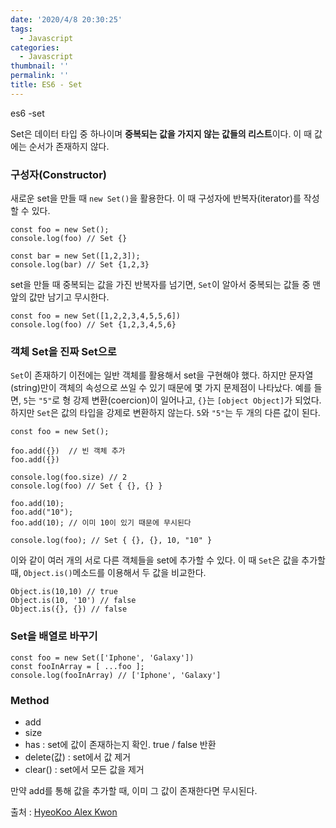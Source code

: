```yaml
---
date: '2020/4/8 20:30:25'
tags:
  - Javascript
categories:
  - Javascript
thumbnail: ''
permalink: ''
title: ES6 - Set
---
```


es6 -set

<!-- more -->

Set은 데이터 타입 중 하나이며 **중복되는 값을 가지지 않는 값들의 리스트**이다. 이 때 값에는 순서가 존재하지 않다. 

### 구성자(Constructor)

새로운 set을 만들 때 `new Set()`을 활용한다. 이 때 구성자에 반복자(iterator)를 작성할 수 있다.

```
const foo = new Set();
console.log(foo) // Set {}

const bar = new Set([1,2,3]);
console.log(bar) // Set {1,2,3}
```

set을 만들 때 중복되는 값을 가진 반복자를 넘기면, `Set`이 알아서 중복되는 값들 중 맨 앞의 값만 남기고 무시한다.

```
const foo = new Set([1,2,2,3,4,5,5,6])
console.log(foo) // Set {1,2,3,4,5,6}
```

### 객체 Set을 진짜 Set으로

`Set`이 존재하기 이전에는 일반 객체를 활용해서 set을 구현해야 했다. 하지만 문자열(string)만이 객체의 속성으로 쓰일 수 있기 때문에 몇 가지 문제점이 나타났다. 예를 들면, `5`는 `"5"`로 형 강제 변환(coercion)이 일어나고, `{}`는 `[object Object]`가 되었다. 하지만 `Set`은 값의 타입을 강제로 변환하지 않는다. `5`와 `"5"`는 두 개의 다른 값이 된다.

```
const foo = new Set();

foo.add({})  // 빈 객체 추가
foo.add({})

console.log(foo.size) // 2
console.log(foo) // Set { {}, {} }

foo.add(10);
foo.add("10");
foo.add(10); // 이미 10이 있기 때문에 무시된다

console.log(foo); // Set { {}, {}, 10, "10" }
```

이와 같이 여러 개의 서로 다른 객체들을 set에 추가할 수 있다. 이 때 `Set`은 값을 추가할 때, `Object.is()`메소드를 이용해서 두 값을 비교한다.

```
Object.is(10,10) // true
Object.is(10, '10') // false
Object.is({}, {}) // false
```

### Set을 배열로 바꾸기

```
const foo = new Set(['Iphone', 'Galaxy'])
const fooInArray = [ ...foo ];
console.log(fooInArray) // ['Iphone', 'Galaxy']
```

### Method

  - add
  - size
  - has : set에 값이 존재하는지 확인. true / false 반환
  - delete(값) : set에서 값 제거
  - clear() : set에서 모든 값을 제거

만약 add를 통해 값을 추가할 때, 이미 그 값이 존재한다면 무시된다.


출처 : [HyeoKoo Alex Kwon](https://medium.com/@khwsc1/%EC%9E%90%EB%B0%94%EC%8A%A4%ED%81%AC%EB%A6%BD%ED%8A%B8-es6-set%EC%97%90-%EB%8C%80%ED%95%B4-%EC%95%8C%EC%95%84%EB%B3%B4%EC%9E%90-9b7294dfba99)